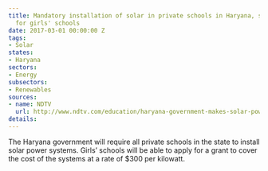 ```yaml
---
title: Mandatory installation of solar in private schools in Haryana, special incentives
  for girls' schools
date: 2017-03-01 00:00:00 Z
tags:
- Solar
states:
- Haryana
sectors:
- Energy
subsectors:
- Renewables
sources:
- name: NDTV
  url: http://www.ndtv.com/education/haryana-government-makes-solar-power-systems-mandatory-for-private-schools-1662842
details: 
---
```


The Haryana government will require all private schools in the state to install solar power systems. Girls’ schools will be able to apply for a grant to cover the cost of the systems at a rate of $300 per kilowatt.
